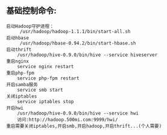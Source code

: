 ## 基础控制命令:
	启动Hadoop守护进程：
		 /usr/hadoop/hadoop-1.1.1/bin/start-all.sh	
	启动hbase
		 /usr/hadoop/hbase-0.94.2/bin/start-hbase.sh
	启动thrift
		/usr/hadoop/hive-0.9.0/bin/hive --service hiveserver
	重启nginx
		service nginx restart
	重启php-fpm
		service php-fpm restart
	开启samba服务
		service smb start 
	关闭iptables
		service iptables stop 
	开启hwi
		/usr/hadoop/hive-0.9.0/bin/hive --service hwi
		访问:http://hadoop.500mi.com:9999/hwi/
	重启需要关闭iptables,开启smb,开启hadoop,开启thrift...(个人需要)	
